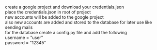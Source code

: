 create a google project and download your credentials.json<br />
place the credentials.json in root of project<br />
new accounts will be added to the google project<br />
also new accounts are added and stored to the database for later use like sending mails<br />
for the database create a config.py file and add the following<br />
username = "user"<br />
password = "12345"
